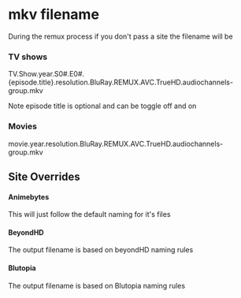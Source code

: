 # mkv filename

During the remux process if you don't pass a site the filename will be

### TV shows

TV.Show.year.S0#.E0#.{episode.title}.resolution.BluRay.REMUX.AVC.TrueHD.audiochannels-group.mkv

Note episode title is optional and can be toggle off and on

### Movies

movie.year.resolution.BluRay.REMUX.AVC.TrueHD.audiochannels-group.mkv



## &#x20;Site Overrides

#### Animebytes

This will just follow the default naming for it's files

#### BeyondHD

The output filename is based on beyondHD naming rules

#### Blutopia

The output filename is based on Blutopia naming rules
